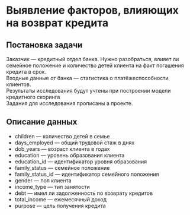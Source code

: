 <h1>Выявление факторов, влияющих на возврат кредита</h1>
<h2>Постановка задачи</h2>
Заказчик — кредитный отдел банка. Нужно разобраться, влияет ли семейное положение и количество детей клиента на факт погашения кредита в срок. <br />
Входные данные от банка — статистика о платёжеспособности клиентов.<br />
Результаты исследования будут учтены при построении модели кредитного скоринга<br />
Задания для исследования прописаны а проекте.
<h2>Описание данных</h2>
<ul> 
<li>children — количество детей в семье
<li>days_employed — общий трудовой стаж в днях
<li>dob_years — возраст клиента в годах
<li>education — уровень образования клиента
<li>education_id — идентификатор уровня образования
<li>family_status — семейное положение
<li>family_status_id — идентификатор семейного положения
<li>gender — пол клиента
<li>income_type — тип занятости
<li>debt — имел ли задолженность по возврату кредитов
<li>total_income — ежемесячный доход
<li>purpose — цель получения кредита
</ul> 
